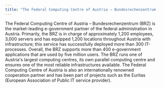 ```yaml
---
title: "The Federal Computing Centre of Austria – Bundesrechenzentrum (BRZ)"
---
```


The Federal Computing Centre of Austria – Bundesrechenzentrum (BRZ) is the market-leading e-government partner of the federal administration in Austria. Primarily, the BRZ is in charge of approximately 1,200 employees, 3,000 servers and has equipped 1,200 locations throughout Austria with infrastructure; this service has successfully deployed more than 300 IT-processes. Overall, the BRZ supports more than 400 e-government applications that are used by five million users. The BRZ runs one of Austria's largest computing centres, its own parallel computing centre and ensures one of the most reliable infrastructures available. The Federal Computing Centre of Austria is also an internationally renowned cooperation partner and has been part of projects such as the Euritas (European Association of Public IT service provider).

